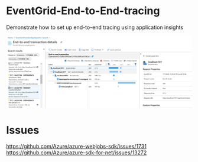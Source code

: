 # EventGrid-End-to-End-tracing
Demonstrate how to set up end-to-end tracing using application insights

![Demo](assets/end-to-end-output.png?raw=true )

# Issues
https://github.com/Azure/azure-webjobs-sdk/issues/1731  
https://github.com/Azure/azure-sdk-for-net/issues/13272
